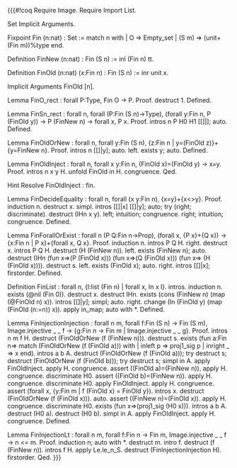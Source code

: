 {{{#!coq
Require Image.
Require Import List.

Set Implicit Arguments.

Fixpoint Fin (n:nat) : Set :=
match n with
| O => Empty_set
| (S m) => (unit+(Fin m))%type
end.

Definition FinNew (n:nat) : Fin (S n) := inl (Fin n) tt.

Definition FinOld (n:nat) (x:Fin n) : Fin (S n) := inr unit x.

Implicit Arguments FinOld [n].

Lemma FinO_rect : forall P:Type, Fin O -> P.
Proof.
destruct 1.
Defined.

Lemma FinSn_rect :
 forall n,
 forall (P:Fin (S n)->Type),
 (forall y:Fin n, P (FinOld y)) ->
 P (FinNew n) ->
 forall x, P x.
Proof.
intros n P H0 H1 [[]|]; auto.
Defined.

Lemma FinOldOrNew : forall n, 
forall y:Fin (S n), 
{z:Fin n | y=(FinOld z)}+{y=FinNew n}.
Proof.
intros n [[]|y]; auto.
left.
exists y; auto.
Defined.

Lemma FinOldInject : forall n, forall x y:Fin n, (FinOld x)=(FinOld y) -> x=y.
Proof.
intros n x y H.
unfold FinOld in H.
congruence.
Qed.

Hint Resolve FinOldInject : fin.

Lemma FinDecideEquality : forall n, forall (x y:Fin n), {x=y}+{x<>y}.
Proof.
induction n.
destruct x.
simpl.
intros [[]|x] [[]|y]; auto; try (right; discriminate).
destruct (IHn x y).
left; intuition; congruence.
right; intuition; congruence.
Defined.

Lemma FinForallOrExist : forall n 
(P Q:Fin n->Prop), 
(forall x, {P x}+{Q x}) -> 
{x:Fin n | P x}+{forall x, Q x}.
Proof.
induction n.
intros P Q H.
right.
destruct x.
intros P Q H.
destruct (H (FinNew n)).
left.
exists (FinNew n); auto.
destruct (IHn (fun x=>(P (FinOld x)))
              (fun x=>(Q (FinOld x)))
              (fun x=> (H (FinOld x)))).
destruct s.
left.
exists (FinOld x); auto.
right.
intros [[]|x]; firstorder.
Defined.

Definition FinList : forall n, {l:list (Fin n) | forall x, In x l}.
intros.
induction n.
exists (@nil (Fin 0)).
destruct x.
destruct IHn.
exists (cons (FinNew n) (map (@FinOld n) x)).
intros [[]|y]; simpl; auto.
right.
change (In (FinOld y) (map (FinOld (n:=n)) x)).
apply in_map; auto with *.
Defined.

Lemma FinInjectionInjection : forall n m, forall f:Fin (S n) -> Fin (S m), Image.injective _ _ f -> {g:Fin n -> Fin m | Image.injective _ _ g}.
Proof.
intros n m f H.
destruct (FinOldOrNew (f (FinNew n))).
destruct s.
exists (fun a:Fin n=>
match (FinOldOrNew (f (FinOld a))) with
| inleft p => proj1_sig p
| inright _ => x
end).
intros a b A.
destruct (FinOldOrNew (f (FinOld a))); try destruct s;
destruct (FinOldOrNew (f (FinOld b))); try destruct s;
simpl in A.
apply FinOldInject.
apply H.
congruence.
assert ((FinOld a)=(FinNew n)).
apply H.
congruence.
discriminate H0.
assert ((FinOld b)=(FinNew n)).
apply H.
congruence.
discriminate H0.
apply FinOldInject.
apply H.
congruence.
assert (forall x, {y:Fin m | f (FinOld x) = FinOld y}).
intros x.
destruct (FinOldOrNew (f (FinOld x))).
auto.
assert ((FinNew n)=(FinOld x)).
apply H.
congruence.
discriminate H0.
exists (fun x=>(proj1_sig (H0 x))).
intros a b A.
destruct (H0 a).
destruct (H0 b).
simpl in A.
apply FinOldInject.
apply H.
congruence.
Defined.

Lemma FinInjectionLt : forall n m, forall f:Fin n -> Fin m, Image.injective _ _ f -> n <= m.
Proof.
induction n; auto with *.
destruct m.
intro f.
destruct (f (FinNew n)).
intros f H.
apply Le.le_n_S.
destruct (FinInjectionInjection H).
firstorder.
Qed.
}}}
